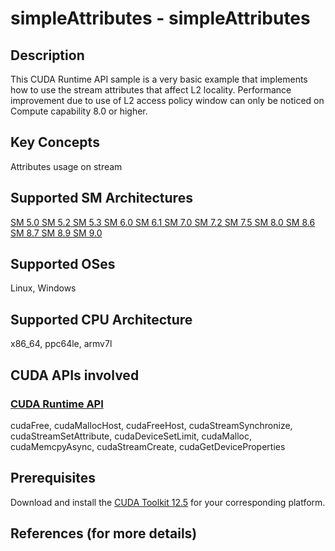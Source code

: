 # simpleAttributes - simpleAttributes

## Description

This CUDA Runtime API sample is a very basic example that implements how to use the stream attributes that affect L2 locality. Performance improvement due to use of L2 access policy window can only be noticed on Compute capability 8.0 or higher.

## Key Concepts

Attributes usage on stream

## Supported SM Architectures

[SM 5.0 ](https://developer.nvidia.com/cuda-gpus)  [SM 5.2 ](https://developer.nvidia.com/cuda-gpus)  [SM 5.3 ](https://developer.nvidia.com/cuda-gpus)  [SM 6.0 ](https://developer.nvidia.com/cuda-gpus)  [SM 6.1 ](https://developer.nvidia.com/cuda-gpus)  [SM 7.0 ](https://developer.nvidia.com/cuda-gpus)  [SM 7.2 ](https://developer.nvidia.com/cuda-gpus)  [SM 7.5 ](https://developer.nvidia.com/cuda-gpus)  [SM 8.0 ](https://developer.nvidia.com/cuda-gpus)  [SM 8.6 ](https://developer.nvidia.com/cuda-gpus)  [SM 8.7 ](https://developer.nvidia.com/cuda-gpus)  [SM 8.9 ](https://developer.nvidia.com/cuda-gpus)  [SM 9.0 ](https://developer.nvidia.com/cuda-gpus)

## Supported OSes

Linux, Windows

## Supported CPU Architecture

x86_64, ppc64le, armv7l

## CUDA APIs involved

### [CUDA Runtime API](http://docs.nvidia.com/cuda/cuda-runtime-api/index.html)
cudaFree, cudaMallocHost, cudaFreeHost, cudaStreamSynchronize, cudaStreamSetAttribute, cudaDeviceSetLimit, cudaMalloc, cudaMemcpyAsync, cudaStreamCreate, cudaGetDeviceProperties

## Prerequisites

Download and install the [CUDA Toolkit 12.5](https://developer.nvidia.com/cuda-downloads) for your corresponding platform.

## References (for more details)


